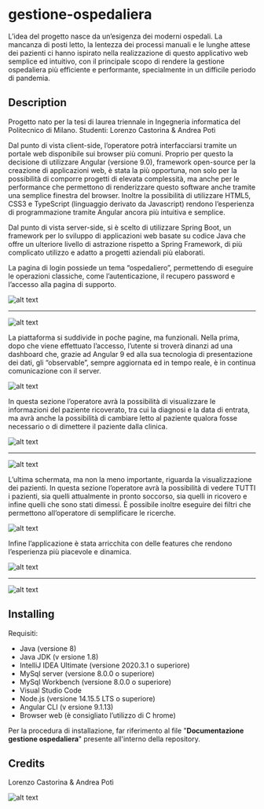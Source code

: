# gestione-ospedaliera
L’idea del progetto nasce da un’esigenza dei moderni ospedali. La mancanza di posti letto, la lentezza dei processi manuali e le lunghe attese dei pazienti ci hanno ispirato nella realizzazione di questo applicativo web semplice ed intuitivo, con il principale scopo di rendere la gestione ospedaliera più efficiente e performante, specialmente in un difficile periodo di pandemia.

## Description

Progetto nato per la tesi di laurea triennale in Ingegneria informatica del Politecnico di Milano. 
Studenti: Lorenzo Castorina & Andrea Potì

Dal punto di vista client-side, l’operatore potrà interfacciarsi tramite un portale web disponibile sui browser più comuni. Proprio per questo la decisione di utilizzare Angular (versione 9.0), framework open-source per la creazione di applicazioni web, è stata la più opportuna, non solo per la possibilità di comporre progetti di elevata complessità, ma anche per le performance che permettono di renderizzare questo software anche tramite una semplice finestra del browser. Inoltre la possibilità di utilizzare HTML5, CSS3 e TypeScript (linguaggio derivato da Javascript) rendono l’esperienza di programmazione tramite Angular ancora più intuitiva e semplice.

Dal punto di vista server-side, si è scelto di utilizzare Spring Boot, un framework per lo sviluppo di applicazioni web basate su codice Java che offre un ulteriore livello di astrazione rispetto a Spring Framework, di più complicato utilizzo e adatto a progetti aziendali più elaborati.

La pagina di login possiede un tema “ospedaliero”, permettendo di eseguire le operazioni classiche, come l’autenticazione, il recupero password e l’accesso alla pagina di supporto.

![alt text](https://github.com/lorenzocastorina/gestione-ospedaliera/blob/master/screenshots/login.png?raw=true)
______________________________________________________________________________________________________________________________

![alt text](https://github.com/lorenzocastorina/gestione-ospedaliera/blob/master/screenshots/1.jpg?raw=true)

La piattaforma si suddivide in poche pagine, ma funzionali. Nella prima, dopo che viene effettuato l’accesso, l’utente si troverà dinanzi ad una dashboard che, grazie ad Angular 9 ed alla sua tecnologia di presentazione dei dati, gli “observable”, sempre aggiornata ed in tempo reale, è in continua comunicazione con il server.

![alt text](https://github.com/lorenzocastorina/gestione-ospedaliera/blob/master/screenshots/5.jpg?raw=true)

In questa sezione l’operatore avrà la possibilità di visualizzare le informazioni del paziente ricoverato, tra cui la diagnosi e la data di entrata, ma avrà anche la possibilità di cambiare letto al paziente qualora fosse necessario o di dimettere il paziente dalla clinica.

![alt text](https://github.com/lorenzocastorina/gestione-ospedaliera/blob/master/screenshots/6.jpg?raw=true)
______________________________________________________________________________________________________________________________

![alt text](https://github.com/lorenzocastorina/gestione-ospedaliera/blob/master/screenshots/9.jpg?raw=true)

L’ultima schermata, ma non la meno importante, riguarda la visualizzazione dei pazienti. In questa sezione l’operatore avrà la possibilità di vedere TUTTI i pazienti, sia quelli attualmente in pronto soccorso, sia quelli in ricovero e infine quelli che sono stati dimessi.
È possibile inoltre eseguire dei filtri che permettono all’operatore di semplificare le ricerche.

![alt text](https://github.com/lorenzocastorina/gestione-ospedaliera/blob/master/screenshots/7.jpg?raw=true)

Infine l’applicazione è stata arricchita con delle features che rendono l’esperienza più piacevole e dinamica.

![alt text](https://github.com/lorenzocastorina/gestione-ospedaliera/blob/master/screenshots/8.jpg?raw=true)
______________________________________________________________________________________________________________________________

![alt text](https://github.com/lorenzocastorina/gestione-ospedaliera/blob/master/screenshots/10.jpg?raw=true)


## Installing

Requisiti:

* Java​ (versione 8)
* Java JDK (v​ ersione 1.8)​
* IntelliJ IDEA Ultimate​ (versione 2020.3.1 o superiore)
* MySql server​ (versione 8.0.0 o superiore)
* MySql Workbench​ (versione 8.0.0 o superiore)
* Visual Studio Code
* Node.js​ (versione 14.15.5 LTS o superiore)
* Angular CLI (v​ ersione 9.1.13​)
* Browser web (è consigliato l’utilizzo di C​ hrome​)

Per la procedura di installazione, far riferimento al file "**Documentazione gestione ospedaliera**" presente all'interno della repository.

## Credits

Lorenzo Castorina & Andrea Potì

![alt text](https://github.com/lorenzocastorina/gestione-ospedaliera/blob/master/screenshots/11.jpg?raw=true)